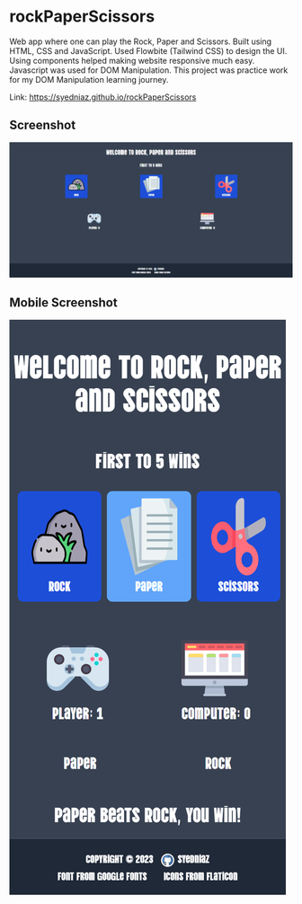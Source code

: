 # rockPaperScissors
Web app where one can play the Rock, Paper and Scissors. Built using HTML, CSS and JavaScript. Used Flowbite (Tailwind CSS) to design the UI. Using components helped making website responsive much easy. Javascript was used for DOM Manipulation. This project was practice work for my DOM Manipulation learning journey.

Link: https://syedniaz.github.io/rockPaperScissors

## Screenshot
![Screenshot (001)](/img/ss.png)

## Mobile Screenshot
![Screenshot (002)](/img/ss1.png)

